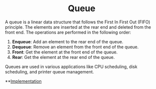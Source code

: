 <h1 align="center"> Queue </h1>

A queue is a linear data structure that follows the First In First Out (FIFO) principle. The elements are inserted at the rear end and deleted from the front end. The operations are performed in the following order:

1. **Enqueue**: Add an element to the rear end of the queue.
2. **Dequeue**: Remove an element from the front end of the queue.
3. **Front**: Get the element at the front end of the queue.
4. **Rear**: Get the element at the rear end of the queue.

Queues are used in various applications like CPU scheduling, disk scheduling, and printer queue management.

**[Implementation](./Implementation.ipynb)
